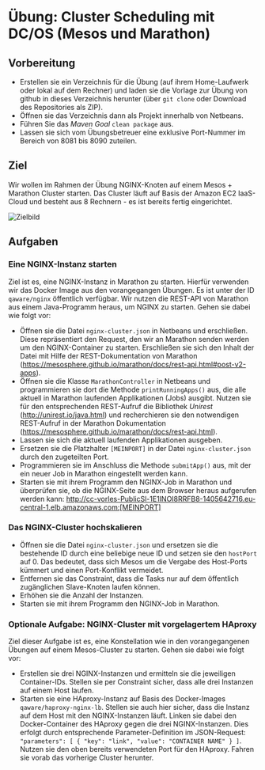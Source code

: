 # Übung: Cluster Scheduling mit DC/OS (Mesos und Marathon)

## Vorbereitung
* Erstellen sie ein Verzeichnis für die Übung (auf ihrem Home-Laufwerk oder lokal auf dem Rechner) und laden sie die Vorlage zur Übung von github in dieses Verzeichnis herunter (über `git clone` oder Download des Repositories als ZIP).
* Öffnen sie das Verzeichnis dann als Projekt innerhalb von Netbeans.
* Führen Sie das *Maven Goal* `clean package` aus.
* Lassen sie sich vom Übungsbetreuer eine exklusive Port-Nummer im Bereich von 8081 bis 8090 zuteilen.

## Ziel
Wir wollen im Rahmen der Übung NGINX-Knoten auf einem Mesos + Marathon Cluster starten. Das Cluster läuft auf Basis der Amazon EC2 IaaS-Cloud und besteht aus 8 Rechnern - es ist bereits fertig eingerichtet.

![Zielbild](ziel.png)

## Aufgaben
### Eine NGINX-Instanz starten
Ziel ist es, eine NGINX-Instanz in Marathon zu starten. Hierfür verwenden wir das Docker Image aus den vorangegangen Übungen. Es ist unter der ID `qaware/nginx` öffentlich verfügbar. Wir nutzen die REST-API von Marathon aus einem Java-Programm heraus, um NGINX zu starten. Gehen sie dabei wie folgt vor:
* Öffnen sie die Datei `nginx-cluster.json` in Netbeans und erschließen. Diese repräsentiert den Request, den wir an Marathon senden werden um den NGINX-Container zu starten. Erschließen sie sich den Inhalt der Datei mit Hilfe der REST-Dokumentation von Marathon (https://mesosphere.github.io/marathon/docs/rest-api.html#post-v2-apps).
* Öffnen sie die Klasse `MarathonController` in Netbeans und programmieren sie dort die Methode `printRunningApps()` aus, die alle aktuell in Marathon laufenden Applikationen (Jobs) ausgibt. Nutzen sie für den entsprechenden REST-Aufruf die Bibliothek *Unirest* (http://unirest.io/java.html) und recherchieren sie den notwendigen REST-Aufruf in der Marathon Dokumentation (https://mesosphere.github.io/marathon/docs/rest-api.html).
* Lassen sie sich die aktuell laufenden Applikationen ausgeben.
* Ersetzen sie die Platzhalter `[MEINPORT]` in der Datei `nginx-cluster.json` durch den zugeteilten Port.
* Programmieren sie im Anschluss die Methode `submitApp()` aus, mit der ein neuer Job in Marathon eingestellt werden kann.
* Starten sie mit ihrem Programm den NGINX-Job in Marathon und überprüfen sie, ob die NGINX-Seite aus dem Browser heraus aufgerufen werden kann: http://cc-vorles-PublicSl-1E1INOI8RRFB8-1405642716.eu-central-1.elb.amazonaws.com:[MEINPORT]

### Das NGINX-Cluster hochskalieren
* Öffnen sie die Datei `nginx-cluster.json` und ersetzen sie die bestehende ID durch eine beliebige neue ID und setzen sie den `hostPort` auf 0. Das bedeutet, dass sich Mesos um die Vergabe des Host-Ports kümmert und einen Port-Konflikt vermeidet.
* Entfernen sie das Constraint, dass die Tasks nur auf dem öffentlich zugänglichen Slave-Knoten laufen können.
* Erhöhen sie die Anzahl der Instanzen.
* Starten sie mit ihrem Programm den NGINX-Job in Marathon.

### Optionale Aufgabe: NGINX-Cluster mit vorgelagertem HAproxy
Ziel dieser Aufgabe ist es, eine Konstellation wie in den vorangegangenen Übungen auf einem Mesos-Cluster zu starten. Gehen sie dabei wie folgt vor:
* Erstellen sie drei NGINX-Instanzen und ermitteln sie die jeweiligen Container-IDs. Stellen sie per Constraint sicher, dass alle drei Instanzen auf einem Host laufen.
* Starten sie eine HAproxy-Instanz auf Basis des Docker-Images `qaware/haproxy-nginx-lb`. Stellen sie auch hier sicher, dass die Instanz auf dem Host mit den NGINX-Instanzen läuft. Linken sie dabei den Docker-Container des HAproxy gegen die drei NGINX-Instanzen. Dies erfolgt durch entsprechende Parameter-Definition im JSON-Request: `"parameters": [ { "key": "link", "value": "CONTAINER NAME" } ]`. Nutzen sie den oben bereits verwendeten Port für den HAproxy. Fahren sie vorab das vorherige Cluster herunter.
